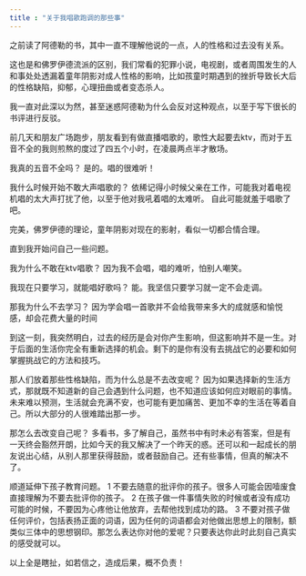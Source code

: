 ```yaml
---
title : "关于我唱歌跑调的那些事"
---
```



之前读了阿德勒的书，其中一直不理解他说的一点，人的性格和过去没有关系。

这也是和佛罗伊德流派的区别，我们常看的犯罪小说，电视剧，或者周围发生的人和事处处透漏着童年阴影对成人性格的影响，比如孩童时期遇到的挫折导致长大后的性格缺陷，抑郁，心理扭曲或者变态杀人。

我一直对此深以为然，甚至迷惑阿德勒为什么会反对这种观点，以至于写下很长的书评进行反驳。

前几天和朋友广场跑步，朋友看到有做直播唱歌的，歌性大起要去ktv，而对于五音不全的我则煎熬的度过了四五个小时，在凌晨两点半才散场。

我真的五音不全吗？
是的。唱的很难听！

我什么时候开始不敢大声唱歌的？
依稀记得小时候父亲在工作，可能我对着电视机唱的太大声打扰了他，以至于他对我吼着唱的太难听。
自此可能就羞于唱歌了吧。

完美，佛罗伊德的理论，童年阴影对现在的影射，看似一切都合情合理。

直到我开始问自己一些问题。

我为什么不敢在ktv唱歌？
因为我不会唱，唱的难听，怕别人嘲笑。

我现在只要学习，就能唱好歌吗？
能。我坚信只要学习就一定不会走调。

那我为什么不去学习？
因为学会唱一首歌并不会给我带来多大的成就感和愉悦感，却会花费大量的时间

到这一刻，我突然明白，过去的经历是会对你产生影响，但这影响并不是一生。对于后面的生活你完全有重新选择的机会。剩下的是你有没有去挑战它的必要和如何掌握挑战它的方法和技巧。

那人们放着那些性格缺陷，而为什么总是不去改变呢？
因为如果选择新的生活方式，那就既不知道新的自己会遇到什么问题，也不知道应该如何应对眼前的事情。未来难以预测，生活就会充满不安，也可能有更加痛苦、更加不幸的生活在等着自己。所以大部分的人很难踏出那一步。

那怎么去改变自己呢？
多看书，多了解自己，虽然书中有时未必有答案，但是有一天终会豁然开朗，比如今天的我又解决了一个昨天的惑。还可以和一起成长的朋友说出心结，从别人那里获得鼓励，或者鼓励自己。还有些事情，但真的解决不了。


顺道延伸下孩子教育问题。
1 不要去随意的批评你的孩子。很多人可能会因噎废食直接理解为不要去批评你的孩子。
2 在孩子做一件事情失败的时候或者没有成功可能的时候，不要因为心疼他让他放弃，去帮他找到成功的路。
3 不要对孩子做任何评价，包括表扬正面的词语，因为任何的词语都会对他做出思想上的限制，额类似三体中的思想钢印。那怎么表达你对他的爱呢？只要表达你此时此刻自己真实的感受就可以。


以上全是瞎扯，如若信之，造成后果，概不负责！
